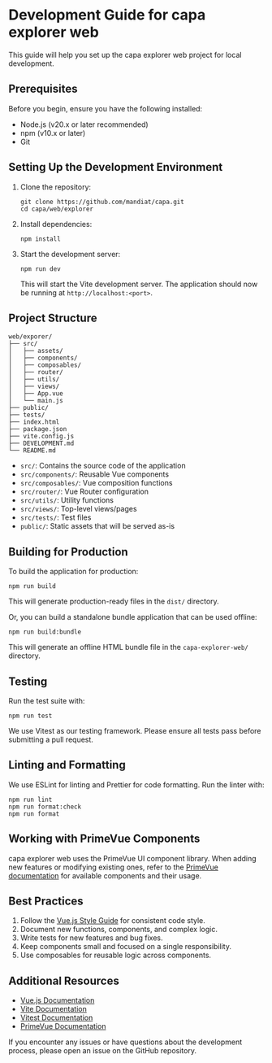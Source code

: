 # Development Guide for capa explorer web

This guide will help you set up the capa explorer web project for local development.

## Prerequisites

Before you begin, ensure you have the following installed:

-   Node.js (v20.x or later recommended)
-   npm (v10.x or later)
-   Git

## Setting Up the Development Environment

1. Clone the repository:

    ```
    git clone https://github.com/mandiat/capa.git
    cd capa/web/explorer
    ```

2. Install dependencies:

    ```
    npm install
    ```

3. Start the development server:

    ```
    npm run dev
    ```

    This will start the Vite development server. The application should now be running at `http://localhost:<port>`.

## Project Structure

```
web/exporer/
├── src/
│   ├── assets/
│   ├── components/
│   ├── composables/
│   ├── router/
│   ├── utils/
│   ├── views/
│   ├── App.vue
│   └── main.js
├── public/
├── tests/
├── index.html
├── package.json
├── vite.config.js
├── DEVELOPMENT.md
└── README.md
```

-   `src/`: Contains the source code of the application
-   `src/components/`: Reusable Vue components
-   `src/composables/`: Vue composition functions
-   `src/router/`: Vue Router configuration
-   `src/utils/`: Utility functions
-   `src/views/`: Top-level views/pages
-   `src/tests/`: Test files
-   `public/`: Static assets that will be served as-is

## Building for Production

To build the application for production:

```
npm run build
```

This will generate production-ready files in the `dist/` directory.

Or, you can build a standalone bundle application that can be used offline:

```
npm run build:bundle
```

This will generate an offline HTML bundle file in the `capa-explorer-web/` directory.

## Testing

Run the test suite with:

```
npm run test
```

We use Vitest as our testing framework. Please ensure all tests pass before submitting a pull request.

## Linting and Formatting

We use ESLint for linting and Prettier for code formatting. Run the linter with:

```
npm run lint
npm run format:check
npm run format
```

## Working with PrimeVue Components

capa explorer web uses the PrimeVue UI component library. When adding new features or modifying existing ones, refer to the [PrimeVue documentation](https://primevue.org/vite) for available components and their usage.

## Best Practices

1. Follow the [Vue.js Style Guide](https://vuejs.org/style-guide/) for consistent code style.
2. Document new functions, components, and complex logic.
3. Write tests for new features and bug fixes.
4. Keep components small and focused on a single responsibility.
5. Use composables for reusable logic across components.

## Additional Resources

-   [Vue.js Documentation](https://vuejs.org/guide/introduction.html)
-   [Vite Documentation](https://vitejs.dev/guide/)
-   [Vitest Documentation](https://vitest.dev/guide/)
-   [PrimeVue Documentation](https://www.primevue.org/)

If you encounter any issues or have questions about the development process, please open an issue on the GitHub repository.
